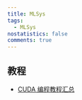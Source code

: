 ```yaml
---
title: MLSys
tags:
  - MLSys
nostatistics: false
comments: true
---
```


## 教程

- [CUDA 编程教程汇总](https://aitour.site/cuda-programming/resources/)